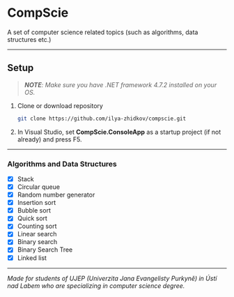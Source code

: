 ﻿# CompScie

A set of computer science related topics (such as algorithms, data structures etc.)

---

## Setup

> _**NOTE**: Make sure you have .NET framework 4.7.2 installed on your OS._

1. Clone or download repository
   
    ```bash
    git clone https://github.com/ilya-zhidkov/compscie.git
    ```

2. In Visual Studio, set **CompScie.ConsoleApp** as a startup project (if not already) and press F5.

---

### Algorithms and Data Structures

- [x] Stack
- [x] Circular queue
- [x] Random number generator
- [x] Insertion sort
- [x] Bubble sort
- [x] Quick sort
- [x] Counting sort
- [x] Linear search
- [x] Binary search
- [x] Binary Search Tree
- [x] Linked list

---

*Made for students of UJEP (Univerzita Jana Evangelisty Purkyně) in Ústí nad Labem who are specializing in computer science degree.*
